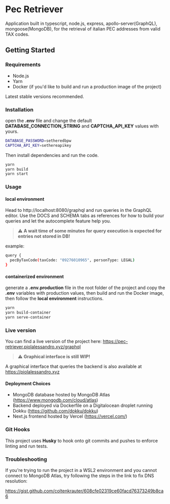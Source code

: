 # Pec Retriever

Application built in typescript, node.js, express, apollo-server(GraphQL), mongoose(MongoDB), for the retrieval of italian PEC addresses from valid TAX codes.

## Getting Started

### Requirements

- Node.js
- Yarn
- Docker (if you'd like to build and run a production image of the project)

Latest stable versions recommended.

### Installation

open the **.env** file and change the default **DATABASE_CONNECTION_STRING** and **CAPTCHA_API_KEY** values with yours.

```bash
DATABASE_PASSWORD=setheredbpw
CAPTCHA_API_KEY=sethereapikey
```

Then install dependencies and run the code.

```bash
yarn
yarn build
yarn start
```

### Usage

#### local environment

Head to http://localhost:8080/graphql and run queries in the GraphQL editor.
Use the DOCS and SCHEMA tabs as references for how to build your queries and let the autocomplete feature help you.

> :warning: **A wait time of some minutes for query execution is expected for entries not stored in DB!**

example:
```bash
query {
  pecByTaxCode(taxCode: "09276010965", personType: LEGAL)
}
```

#### containerized environment

generate a **.env.production** file in the root folder of the project and copy the **.env** variables with production values,
then build and run the Docker image, then follow the **local environment** instructions.

```bash
yarn
yarn build-container
yarn serve-container
```

### Live version

You can find a live version of the project here: https://pec-retriever.piolalessandro.xyz/graphql

> :warning: **Graphical interface is still WIP!**

A graphical interface that queries the backend is also available at https://piolalessandro.xyz

#### Deployment Choices

- MongoDB database hosted by MongoDB Atlas (https://www.mongodb.com/cloud/atlas)
- Backend deployed via Dockerfile on a Digitalocean droplet running Dokku (https://github.com/dokku/dokku)
- Next.js frontend hosted by Vercel (https://vercel.com/)

### Git Hooks

This project uses **Husky** to hook onto git commits and pushes to enforce linting and run tests.

### Troubleshooting

If you're trying to run the project in a WSL2 environment and you cannot connect to MongoDB Atlas, try following the steps in the link to fix DNS resolution:

https://gist.github.com/coltenkrauter/608cfe02319ce60facd76373249b8ca6
